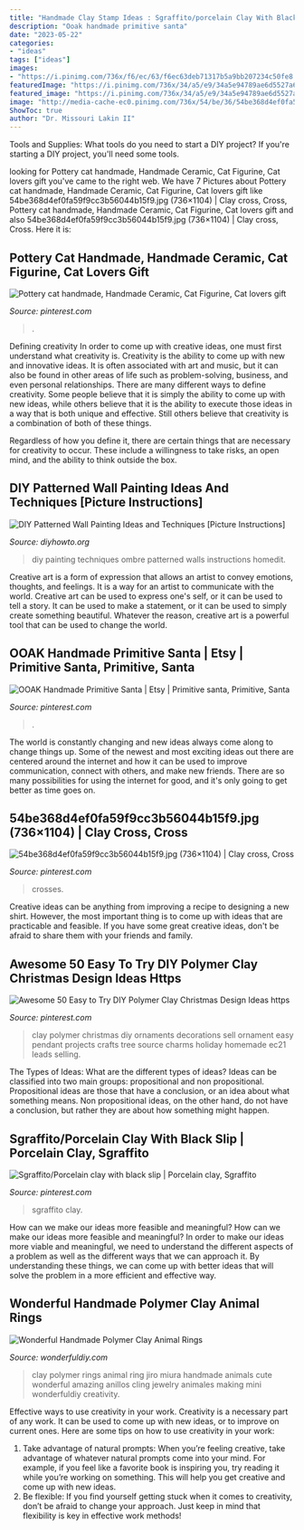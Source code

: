 ```yaml
---
title: "Handmade Clay Stamp Ideas : Sgraffito/porcelain Clay With Black Slip"
description: "Ooak handmade primitive santa"
date: "2023-05-22"
categories:
- "ideas"
tags: ["ideas"]
images:
- "https://i.pinimg.com/736x/f6/ec/63/f6ec63deb71317b5a9bb207234c50fe8.jpg"
featuredImage: "https://i.pinimg.com/736x/34/a5/e9/34a5e94789ae6d5527a679a57ff8de2a--primitive-santa-primitives.jpg"
featured_image: "https://i.pinimg.com/736x/34/a5/e9/34a5e94789ae6d5527a679a57ff8de2a--primitive-santa-primitives.jpg"
image: "http://media-cache-ec0.pinimg.com/736x/54/be/36/54be368d4ef0fa59f9cc3b56044b15f9.jpg"
ShowToc: true
author: "Dr. Missouri Lakin II"
---
```



Tools and Supplies: What tools do you need to start a DIY project?
If you're starting a DIY project, you'll need some tools.

	

		
looking for Pottery cat handmade, Handmade Ceramic, Cat Figurine, Cat lovers gift you've came to the right web. We have 7 Pictures about Pottery cat handmade, Handmade Ceramic, Cat Figurine, Cat lovers gift like 54be368d4ef0fa59f9cc3b56044b15f9.jpg (736×1104) | Clay cross, Cross, Pottery cat handmade, Handmade Ceramic, Cat Figurine, Cat lovers gift and also 54be368d4ef0fa59f9cc3b56044b15f9.jpg (736×1104) | Clay cross, Cross. Here it is:
		
    
## Pottery Cat Handmade, Handmade Ceramic, Cat Figurine, Cat Lovers Gift

<img loading=lazy src="https://i.pinimg.com/736x/1e/3c/4e/1e3c4e5a9887fb156c5da926e7496db6.jpg" onerror="this.onerror=null;this.src='https://tse4.mm.bing.net/th?id=OIP.ITdUMryqEq_Ogq5A7jwZGgHaLH&amp;pid=15.1';" alt="Pottery cat handmade, Handmade Ceramic, Cat Figurine, Cat lovers gift">

_Source: pinterest.com_

>. 

	

Defining creativity
In order to come up with creative ideas, one must first understand what creativity is. Creativity is the ability to come up with new and innovative ideas. It is often associated with art and music, but it can also be found in other areas of life such as problem-solving, business, and even personal relationships.
There are many different ways to define creativity. Some people believe that it is simply the ability to come up with new ideas, while others believe that it is the ability to execute those ideas in a way that is both unique and effective. Still others believe that creativity is a combination of both of these things.

Regardless of how you define it, there are certain things that are necessary for creativity to occur. These include a willingness to take risks, an open mind, and the ability to think outside the box.

    
## DIY Patterned Wall Painting Ideas And Techniques [Picture Instructions]

<img loading=lazy src="http://www.diyhowto.org/wp-content/uploads/DIY-Ombre-Wall-Painting-DIY-Wall-Painting-Ideas-Techniques-Tutorials-DIYHowto.jpg" onerror="this.onerror=null;this.src='https://tse3.mm.bing.net/th?id=OIP.TfbrSVxF6fMzFX4xgdrr4wHaNQ&amp;pid=15.1';" alt="DIY Patterned Wall Painting Ideas and Techniques [Picture Instructions]">

_Source: diyhowto.org_

>diy painting techniques ombre patterned walls instructions homedit. 

	

Creative art is a form of expression that allows an artist to convey emotions, thoughts, and feelings. It is a way for an artist to communicate with the world. Creative art can be used to express one's self, or it can be used to tell a story. It can be used to make a statement, or it can be used to simply create something beautiful. Whatever the reason, creative art is a powerful tool that can be used to change the world.

    
## OOAK Handmade Primitive Santa | Etsy | Primitive Santa, Primitive, Santa

<img loading=lazy src="https://i.pinimg.com/736x/34/a5/e9/34a5e94789ae6d5527a679a57ff8de2a--primitive-santa-primitives.jpg" onerror="this.onerror=null;this.src='https://tse3.mm.bing.net/th?id=OIP.fF7AkPhC7LXo6q1VQ56DLwHaJ4&amp;pid=15.1';" alt="OOAK Handmade Primitive Santa | Etsy | Primitive santa, Primitive, Santa">

_Source: pinterest.com_

>. 

	

The world is constantly changing and new ideas always come along to change things up. Some of the newest and most exciting ideas out there are centered around the internet and how it can be used to improve communication, connect with others, and make new friends. There are so many possibilities for using the internet for good, and it's only going to get better as time goes on.

    
## 54be368d4ef0fa59f9cc3b56044b15f9.jpg (736×1104) | Clay Cross, Cross

<img loading=lazy src="http://media-cache-ec0.pinimg.com/736x/54/be/36/54be368d4ef0fa59f9cc3b56044b15f9.jpg" onerror="this.onerror=null;this.src='https://tse2.mm.bing.net/th?id=OIP.v5GilAXKGvbiEEYRxt6OWwHaLH&amp;pid=15.1';" alt="54be368d4ef0fa59f9cc3b56044b15f9.jpg (736×1104) | Clay cross, Cross">

_Source: pinterest.com_

>crosses. 

	

Creative ideas can be anything from improving a recipe to designing a new shirt. However, the most important thing is to come up with ideas that are practicable and feasible. If you have some great creative ideas, don't be afraid to share them with your friends and family.

    
## Awesome 50 Easy To Try DIY Polymer Clay Christmas Design Ideas Https

<img loading=lazy src="https://i.pinimg.com/736x/f6/ec/63/f6ec63deb71317b5a9bb207234c50fe8.jpg" onerror="this.onerror=null;this.src='https://tse1.mm.bing.net/th?id=OIP.G4hOXuapv9De8xGsssWM2gHaFj&amp;pid=15.1';" alt="Awesome 50 Easy to Try DIY Polymer Clay Christmas Design Ideas https">

_Source: pinterest.com_

>clay polymer christmas diy ornaments decorations sell ornament easy pendant projects crafts tree source charms holiday homemade ec21 leads selling. 

	

The Types of Ideas: What are the different types of ideas?
Ideas can be classified into two main groups: propositional and non propositional. Propositional ideas are those that have a conclusion, or an idea about what something means. Non propositional ideas, on the other hand, do not have a conclusion, but rather they are about how something might happen.

    
## Sgraffito/Porcelain Clay With Black Slip | Porcelain Clay, Sgraffito

<img loading=lazy src="https://i.pinimg.com/736x/67/b1/1c/67b11c641485e7c969c829cf0cb3ac09--porcelain-clay-sgraffito.jpg" onerror="this.onerror=null;this.src='https://tse1.mm.bing.net/th?id=OIP.uYteKgG79PxJl_tRC1M15QHaJ6&amp;pid=15.1';" alt="Sgraffito/Porcelain clay with black slip | Porcelain clay, Sgraffito">

_Source: pinterest.com_

>sgraffito clay. 

	

How can we make our ideas more feasible and meaningful?
How can we make our ideas more feasible and meaningful? In order to make our ideas more viable and meaningful, we need to understand the different aspects of a problem as well as the different ways that we can approach it. By understanding these things, we can come up with better ideas that will solve the problem in a more efficient and effective way.

    
## Wonderful Handmade Polymer Clay Animal Rings

<img loading=lazy src="https://cdn.wonderfuldiy.com/wp-content/uploads/2015/01/8.jpg" onerror="this.onerror=null;this.src='https://tse1.mm.bing.net/th?id=OIP.ag3Deh5-qJjJaAAvw5011AHaFj&amp;pid=15.1';" alt="Wonderful Handmade Polymer Clay Animal Rings">

_Source: wonderfuldiy.com_

>clay polymer rings animal ring jiro miura handmade animals cute wonderful amazing anillos cling jewelry animales making mini wonderfuldiy creativity. 

	

Effective ways to use creativity in your work.
Creativity is a necessary part of any work. It can be used to come up with new ideas, or to improve on current ones. Here are some tips on how to use creativity in your work: 
1. Take advantage of natural prompts: When you’re feeling creative, take advantage of whatever natural prompts come into your mind. For example, if you feel like a favorite book is inspiring you, try reading it while you’re working on something. This will help you get creative and come up with new ideas. 
2. Be flexible: If you find yourself getting stuck when it comes to creativity, don’t be afraid to change your approach. Just keep in mind that flexibility is key in effective work methods! 

